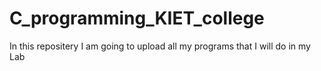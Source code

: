 # C_programming_KIET_college
In this repositery I am going to upload all my programs that I will do in my Lab
